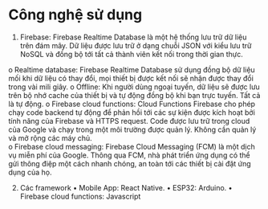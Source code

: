 #  Công nghệ sử dụng

1.	Firebase:
		Firebase Realtime Database là một hệ thống lưu trữ dữ liệu trên đám mây. Dữ liệu được lưu trữ ở dạng chuỗi JSON với kiểu lưu trữ NoSQL và đồng bộ tới tất cả thành viên kết nối trong thời gian thực.

  o	Realtime database:
Firebase Realtime Database sử dụng đồng bộ dữ liệu mối khi dữ liệu có thay đổi, mọi thiết bị được kết nối sẽ nhận được thay đổi trong vài mili giây.
  o	Offline: 
Khi người dùng ngoại tuyến, dữ liệu sẽ được lưu trên bộ nhớ cache của thiết bị và tự động đồng bộ khi bạn trực tuyến. Tất cả là tự động.
  o	Firebase cloud functions:
Cloud Functions Firebase cho phép chạy code backend tự động để phản hồi tới các sự kiện được kích hoạt bởi tính năng của Firebase và HTTPS request. Code được lưu trữ trong cloud của Google và chạy trong một môi trường được quản lý. Không cần quản lý và mở rộng các máy chủ.	
  o	Firebase cloud messaging:
Firebase Cloud Messaging (FCM) là một dịch vụ miễn phí của Google. Thông qua FCM, nhà phát triển ứng dụng có thể gửi thông điệp một cách nhanh chóng, an toàn tới các thiết bị cài đặt ứng dụng của họ.

2.	Các framework
•	Mobile App: React Native.
•	ESP32: Arduino.
•	Firebase cloud functions: Javascript

